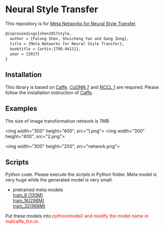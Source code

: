 Neural Style Transfer
=====


This repository is for [Meta Networks for Neural Style Transfer](https://arxiv.org/abs/1709.04111).

    @inproceedings{shen2017style,
      author = {Falong Shen, Shuicheng Yan and Gang Zeng},
      title = {Meta Networks for Neural Style Transfer},
      booktitle = {arXiv:1709.04111},
      year = {2017}
    }

Installation
----
This library is based on [Caffe](https://github.com/BVLC/caffe). [CuDNN 7](https://developer.nvidia.com/cudnn) and [NCCL 1](https://github.com/NVIDIA/nccl) are required. Please follow
the installation instruction of [Caffe](https://github.com/BVLC/caffe).

Examples
----
The size of image transformation network is 7MB.

<img width="300" height="400", src="1.png">
<img width="300" height="400", src="2.png">

 
<img width="300" height="200", src="network.png">



Scripts
----
Python code. Please execute the scripts in Python folder. Meta model is very huge while the generated model is very small. 

* pretrained meta models</br>
    [train_8 (130M)](http://pan.baidu.com/s/1bp6KGY7)</br>
    [train_16(298M)](http://pan.baidu.com/s/1jIrDzb4)</br>
    [train_32(968M)](http://pan.baidu.com/s/1pLgDU4b)</br>
    
Put these models into <font color=red>python/model/<font> and modify the model name in <font color=red>matcaffe_fcn.m<font>.

